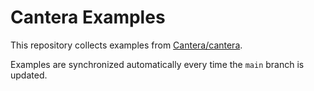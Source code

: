 # Cantera Examples

This repository collects examples from
[Cantera/cantera](https://github.com/Cantera/cantera).

Examples are synchronized automatically every time the `main` branch is updated.
